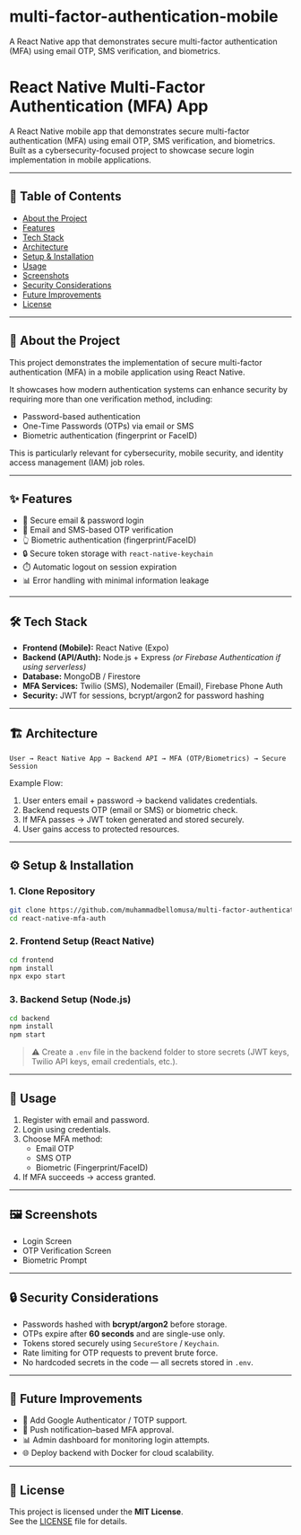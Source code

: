 # multi-factor-authentication-mobile
A React Native app that demonstrates secure multi-factor authentication (MFA) using email OTP, SMS verification, and biometrics.
# React Native Multi-Factor Authentication (MFA) App

A React Native mobile app that demonstrates secure multi-factor authentication (MFA) using email OTP, SMS verification, and biometrics. Built as a cybersecurity-focused project to showcase secure login implementation in mobile applications.  

---

## 📑 Table of Contents
- [About the Project](#about-the-project)  
- [Features](#features)  
- [Tech Stack](#tech-stack)  
- [Architecture](#architecture)  
- [Setup & Installation](#setup--installation)  
- [Usage](#usage)  
- [Screenshots](#screenshots)  
- [Security Considerations](#security-considerations)  
- [Future Improvements](#future-improvements)  
- [License](#license)  

---

## 📖 About the Project
This project demonstrates the implementation of secure multi-factor authentication (MFA) in a mobile application using React Native.  

It showcases how modern authentication systems can enhance security by requiring more than one verification method, including:  
- Password-based authentication  
- One-Time Passwords (OTPs) via email or SMS  
- Biometric authentication (fingerprint or FaceID)  

This is particularly relevant for cybersecurity, mobile security, and identity access management (IAM) job roles.  

---

## ✨ Features
- 🔑 Secure email & password login  
- 📩 Email and SMS-based OTP verification  
- 👆 Biometric authentication (fingerprint/FaceID)  
- 🔒 Secure token storage with `react-native-keychain`  
- ⏱️ Automatic logout on session expiration  
- 📊 Error handling with minimal information leakage  

---

## 🛠 Tech Stack
- **Frontend (Mobile):** React Native (Expo)  
- **Backend (API/Auth):** Node.js + Express *(or Firebase Authentication if using serverless)*  
- **Database:** MongoDB / Firestore  
- **MFA Services:** Twilio (SMS), Nodemailer (Email), Firebase Phone Auth  
- **Security:** JWT for sessions, bcrypt/argon2 for password hashing  

---

## 🏗 Architecture
```plaintext
User → React Native App → Backend API → MFA (OTP/Biometrics) → Secure Session
```

Example Flow:  
1. User enters email + password → backend validates credentials.  
2. Backend requests OTP (email or SMS) or biometric check.  
3. If MFA passes → JWT token generated and stored securely.  
4. User gains access to protected resources.  

---

## ⚙️ Setup & Installation

### 1. Clone Repository
```bash
git clone https://github.com/muhammadbellomusa/multi-factor-authentication-mobile
cd react-native-mfa-auth
```

### 2. Frontend Setup (React Native)
```bash
cd frontend
npm install
npx expo start
```

### 3. Backend Setup (Node.js)
```bash
cd backend
npm install
npm start
```

> ⚠️ Create a `.env` file in the backend folder to store secrets (JWT keys, Twilio API keys, email credentials, etc.).  

---

## 🚀 Usage
1. Register with email and password.  
2. Login using credentials.  
3. Choose MFA method:  
   - Email OTP  
   - SMS OTP  
   - Biometric (Fingerprint/FaceID)  
4. If MFA succeeds → access granted.  

---

## 🖼 Screenshots


- Login Screen  
- OTP Verification Screen  
- Biometric Prompt  

---

## 🔒 Security Considerations
- Passwords hashed with **bcrypt/argon2** before storage.  
- OTPs expire after **60 seconds** and are single-use only.  
- Tokens stored securely using `SecureStore` / `Keychain`.  
- Rate limiting for OTP requests to prevent brute force.  
- No hardcoded secrets in the code — all secrets stored in `.env`.  

---

## 🚧 Future Improvements
- 🔄 Add Google Authenticator / TOTP support.  
- 🔔 Push notification–based MFA approval.  
- 📊 Admin dashboard for monitoring login attempts.  
- 🌐 Deploy backend with Docker for cloud scalability.  

---

## 📜 License
This project is licensed under the **MIT License**.  
See the [LICENSE](./LICENSE) file for details.  
